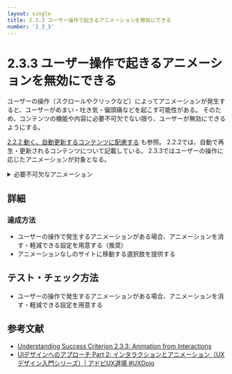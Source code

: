 ```yaml
---
layout: single
title: 2.3.3 ユーザー操作で起きるアニメーションを無効にできる
number: '2_3_3'
---
```


# 2.3.3 ユーザー操作で起きるアニメーションを無効にできる
ユーザーの操作（スクロールやクリックなど）によってアニメーションが発生すると、ユーザーがめまい・吐き気・偏頭痛などを起こす可能性がある。
そのため、コンテンツの機能や内容に必要不可欠でない限り、ユーザーが無効にできるようにする。

[2.2.2 動く、自動更新するコンテンツに配慮する](https://openameba.github.io/a11y-guidelines/2/2/2/) も参照。
2.2.2では、自動で再生・更新されるコンテンツについて記載している。
2.3.3ではユーザーの操作に応じたアニメーションが対象となる。


<details>
  <summary>必要不可欠なアニメーション</summary>
  必要不可欠なアニメーションとは、そのものがないと機能しなくなるものを指す。
  
  カルーセル、ローディングアニメーションなど
</details>

## 詳細
### 達成方法
- ユーザーの操作で発生するアニメーションがある場合、アニメーションを消す・軽減できる設定を用意する（推奨）
- アニメーションなしのサイトに移動する選択肢を提供する


## テスト・チェック方法
- ユーザーの操作で発生するアニメーションがある場合、アニメーションを消す・軽減できる設定を用意する


## 参考文献

- [Understanding Success Criterion 2.3.3: Animation from Interactions](https://www.w3.org/WAI/WCAG21/Understanding/animation-from-interactions.html)
- [UIデザインへのアプローチ Part 2: インタラクションとアニメーション（UXデザイン入門シリーズ）| アドビUX道場 #UXDojo](https://blogs.adobe.com/japan/web-fundamentals-ui-design-part-2-interactions-animations/)
